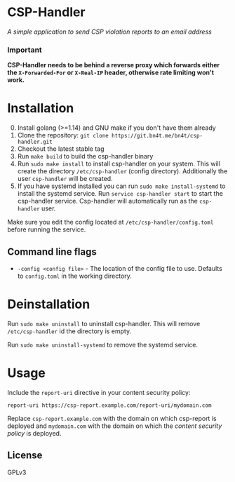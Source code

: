 # CSP-Handler
*A simple application to send CSP violation reports to an email address*

### Important 
**CSP-Handler needs to be behind a reverse proxy which forwards either the `X-Forwarded-For` or `X-Real-IP` header, otherwise rate limiting won't work.**

# Installation
0. Install golang (>=1.14) and GNU make if you don't have them already
1. Clone the repository: `git clone https://git.bn4t.me/bn4t/csp-handler.git`
2. Checkout the latest stable tag
3. Run `make build` to build the csp-handler binary
4. Run `sudo make install` to install csp-handler on your system. This will create the directory `/etc/csp-handler` (config directory). Additionally the user `csp-handler` will be created.
5. If you have systemd installed you can run `sudo make install-systemd` to install the systemd service. Run `service csp-handler start` to start the csp-handler service. Csp-handler will automatically run as the `csp-handler` user.

Make sure you edit the config located at `/etc/csp-handler/config.toml` before running the service.

## Command line flags
- `-config <config file>` - The location of the config file to use. Defaults to `config.toml` in the working directory.

# Deinstallation
Run `sudo make uninstall` to uninstall csp-handler. This will remove `/etc/csp-handler` id the directory is empty.

Run `sudo make uninstall-systemd` to remove the systemd service.

# Usage
Include the `report-uri` directive in your content security policy:

`report-uri https://csp-report.example.com/report-uri/mydomain.com`

Replace `csp-report.example.com` with the domain on which csp-report is deployed and `mydomain.com` with the domain on which the *content security policy* is deployed.

## License
GPLv3
